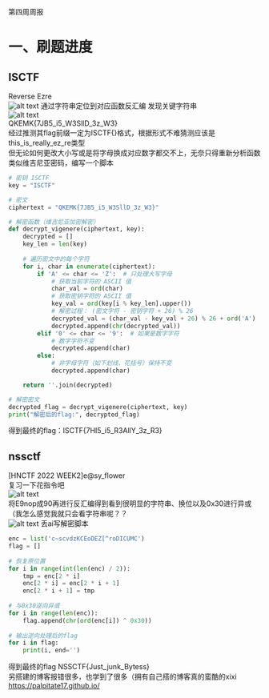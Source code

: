 第四周周报
# 一、刷题进度
## ISCTF
Reverse   Ezre   
![alt text](image-1.png)
通过字符串定位到对应函数反汇编 发现关键字符串  
![alt text](image-2.png)  
QKEMK{7JB5_i5_W3SllD_3z_W3}  
经过推测其flag前缀一定为ISCTF{}格式，根据形式不难猜测应该是this_is_really_ez_re类型  
但无论如何更改大小写或是将字母换成对应数字都交不上，无奈只得重新分析函数  
类似维吉尼亚密码，编写一个脚本  
``` python
# 密钥 ISCTF
key = "ISCTF"

# 密文
ciphertext = "QKEMK{7JB5_i5_W3SllD_3z_W3}"

# 解密函数（维吉尼亚加密解密）
def decrypt_vigenere(ciphertext, key):
    decrypted = []
    key_len = len(key)
    
    # 遍历密文中的每个字符
    for i, char in enumerate(ciphertext):
        if 'A' <= char <= 'Z':  # 只处理大写字母
            # 获取当前字符的 ASCII 值
            char_val = ord(char)
            # 获取密钥字符的 ASCII 值
            key_val = ord(key[i % key_len].upper())
            # 解密过程： (密文字符 - 密钥字符 + 26) % 26
            decrypted_val = (char_val - key_val + 26) % 26 + ord('A')
            decrypted.append(chr(decrypted_val))
        elif '0' <= char <= '9':  # 如果是数字字符
            # 数字字符不变
            decrypted.append(char)
        else:
            # 非字母字符（如下划线、花括号）保持不变
            decrypted.append(char)

    return ''.join(decrypted)

# 解密密文
decrypted_flag = decrypt_vigenere(ciphertext, key)
print("解密后的flag:", decrypted_flag)
```
得到最终的flag：ISCTF{7HI5_i5_R3AllY_3z_R3}  
## nssctf
[HNCTF 2022 WEEK2]e@sy_flower  
复习一下花指令吧  
![alt text](image-3.png)  
将E9nop成90再进行反汇编得到看到很明显的字符串、换位以及0x30进行异或（我怎么感觉我就只会看字符串呢？？  
![alt text](image-4.png)
丢ai写解密脚本  
``` python
enc = list('c~scvdzKCEoDEZ[^roDICUMC')
flag = []
 
# 恢复原位置
for i in range(int(len(enc) / 2)):
    tmp = enc[2 * i]
    enc[2 * i] = enc[2 * i + 1]
    enc[2 * i + 1] = tmp
 
# 与0x30逆向异或
for i in range(len(enc)):
    flag.append(chr(ord(enc[i]) ^ 0x30))
 
# 输出逆向处理后的flag
for i in flag:
    print(i, end='')
```
得到最终的flag NSSCTF{Just_junk_Bytess}    
另搭建的博客报错很多，也学到了很多（拥有自己搭的博客真的蛮酷的xixi  
https://palpitate17.github.io/
